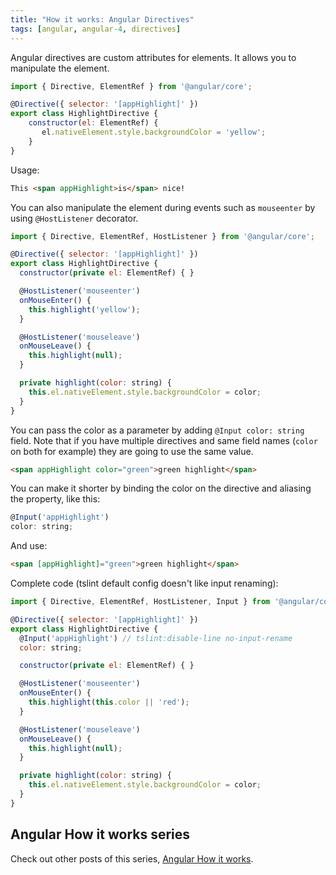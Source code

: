 ```yaml
---
title: "How it works: Angular Directives"
tags: [angular, angular-4, directives]
---
```


Angular directives are custom attributes for elements. It allows you to manipulate the element.

```javascript
import { Directive, ElementRef } from '@angular/core';

@Directive({ selector: '[appHighlight]' })
export class HighlightDirective {
    constructor(el: ElementRef) {
       el.nativeElement.style.backgroundColor = 'yellow';
    }
}
```
<!--more-->

Usage:

```html
This <span appHighlight>is</span> nice!
```

You can also manipulate the element during events such as `mouseenter` by using `@HostListener` decorator.

```javascript
import { Directive, ElementRef, HostListener } from '@angular/core';

@Directive({ selector: '[appHighlight]' })
export class HighlightDirective {
  constructor(private el: ElementRef) { }

  @HostListener('mouseenter')
  onMouseEnter() {
    this.highlight('yellow');
  }

  @HostListener('mouseleave')
  onMouseLeave() {
    this.highlight(null);
  }

  private highlight(color: string) {
    this.el.nativeElement.style.backgroundColor = color;
  }
}
```

You can pass the color as a parameter by adding `@Input color: string` field. Note that if you have multiple directives and same field names (`color` on both for example) they are going to use the same value.

```html
<span appHighlight color="green">green highlight</span>
```

You can make it shorter by binding the color on the directive and aliasing the property, like this:

```javascript
@Input('appHighlight')
color: string;
```

And use:

```html
<span [appHighlight]="green">green highlight</span>
```

Complete code (tslint default config doesn't like input renaming):

```javascript
import { Directive, ElementRef, HostListener, Input } from '@angular/core';

@Directive({ selector: '[appHighlight]' })
export class HighlightDirective {
  @Input('appHighlight') // tslint:disable-line no-input-rename
  color: string;

  constructor(private el: ElementRef) { }

  @HostListener('mouseenter')
  onMouseEnter() {
    this.highlight(this.color || 'red');
  }

  @HostListener('mouseleave')
  onMouseLeave() {
    this.highlight(null);
  }

  private highlight(color: string) {
    this.el.nativeElement.style.backgroundColor = color;
  }
}
```


## Angular How it works series

Check out other posts of this series, [Angular How it works](/tag/how-it-works-angular/).
